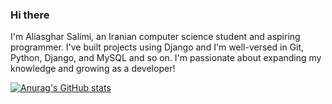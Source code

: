 ### Hi there

I'm Aliasghar Salimi, an Iranian computer science student and aspiring programmer. I've built projects using Django and I'm well-versed in Git, Python, Django, and MySQL and so on. I'm passionate about expanding my knowledge and growing as a developer!

[![Anurag's GitHub stats](https://github-readme-stats.vercel.app/api?username=Aliasghar-Salimi)](https://github.com/anuraghazra/github-readme-stats)
